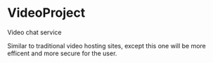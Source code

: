 # VideoProject
Video chat service 

Similar to traditional video hosting sites, 
except this one will be more efficent and more secure for the user.
